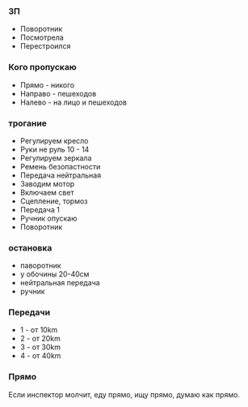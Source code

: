### 3П
- Поворотник
- Посмотрела
- Перестроился

### Кого пропускаю
- Прямо - никого
- Направо - пешеходов
- Налево - на лицо и пешеходов

### трогание
- Регулируем кресло
- Руки не руль 10 - 14
- Регулируем зеркала
- Ремень безопастности
- Передача нейтральная
- Заводим мотор
- Включаем свет
- Сцепление, тормоз
- Передача 1
- Ручник опускаю
- Поворотник

### остановка
- паворотник
- у обочины 20-40см
- нейтральная передача
- ручник

### Передачи
- 1 - от 10km
- 2 - от 20km
- 3 - от 30km
- 4 - от 40km

### Прямо

Если инспектор молчит, еду прямо, ищу прямо, думаю как прямо.



